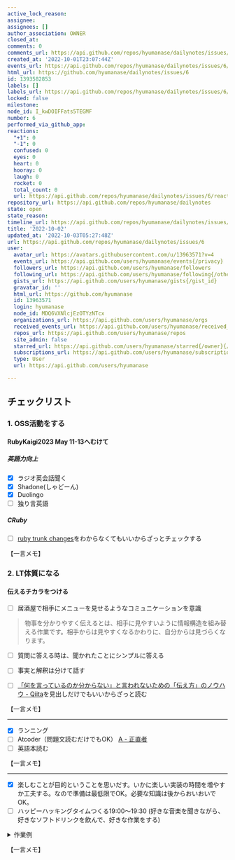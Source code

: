 ```yaml
---
active_lock_reason: 
assignee: 
assignees: []
author_association: OWNER
closed_at: 
comments: 0
comments_url: https://api.github.com/repos/hyumanase/dailynotes/issues/6/comments
created_at: '2022-10-01T23:07:44Z'
events_url: https://api.github.com/repos/hyumanase/dailynotes/issues/6/events
html_url: https://github.com/hyumanase/dailynotes/issues/6
id: 1393582853
labels: []
labels_url: https://api.github.com/repos/hyumanase/dailynotes/issues/6/labels{/name}
locked: false
milestone: 
node_id: I_kwDOIFFats5TEGMF
number: 6
performed_via_github_app: 
reactions:
  "+1": 0
  "-1": 0
  confused: 0
  eyes: 0
  heart: 0
  hooray: 0
  laugh: 0
  rocket: 0
  total_count: 0
  url: https://api.github.com/repos/hyumanase/dailynotes/issues/6/reactions
repository_url: https://api.github.com/repos/hyumanase/dailynotes
state: open
state_reason: 
timeline_url: https://api.github.com/repos/hyumanase/dailynotes/issues/6/timeline
title: '2022-10-02'
updated_at: '2022-10-03T05:27:48Z'
url: https://api.github.com/repos/hyumanase/dailynotes/issues/6
user:
  avatar_url: https://avatars.githubusercontent.com/u/13963571?v=4
  events_url: https://api.github.com/users/hyumanase/events{/privacy}
  followers_url: https://api.github.com/users/hyumanase/followers
  following_url: https://api.github.com/users/hyumanase/following{/other_user}
  gists_url: https://api.github.com/users/hyumanase/gists{/gist_id}
  gravatar_id: ''
  html_url: https://github.com/hyumanase
  id: 13963571
  login: hyumanase
  node_id: MDQ6VXNlcjEzOTYzNTcx
  organizations_url: https://api.github.com/users/hyumanase/orgs
  received_events_url: https://api.github.com/users/hyumanase/received_events
  repos_url: https://api.github.com/users/hyumanase/repos
  site_admin: false
  starred_url: https://api.github.com/users/hyumanase/starred{/owner}{/repo}
  subscriptions_url: https://api.github.com/users/hyumanase/subscriptions
  type: User
  url: https://api.github.com/users/hyumanase

---
```


## チェックリスト
### 1. OSS活動をする
#### RubyKaigi2023 May 11-13へむけて
##### 英語力向上
- [x] ラジオ英会話聞く
- [x] Shadone(しゃどーん)
- [x] Duolingo
- [ ] 独り言英語

##### CRuby
- [ ] [ruby trunk changes](https://ruby-trunk-changes.hatenablog.com/)をわからなくてもいいからざっとチェックする


【一言メモ】



### 2. LT体質になる
#### 伝えるチカラをつける
- [ ] 居酒屋で相手にメニューを見せるようなコミュニケーションを意識
> 物事を分かりやすく伝えるとは、相手に見やすいように情報構造を組み替える作業です。相手からは見やすくなるかわりに、自分からは見づらくなります。
- [ ] 質問に答える時は、聞かれたことにシンプルに答える
- [ ] 事実と解釈は分けて話す
- [ ] [「何を言っているのか分からない」と言われないための「伝え方」のノウハウ - Qiita](https://qiita.com/yz2cm/items/486fd3f57491f6544431)を見出しだけでもいいからざっと読む


【一言メモ】



---
- [x] ランニング
- [ ] Atcoder（問題文読むだけでもOK）
[A - 正直者](https://atcoder.jp/contests/abc002/tasks/abc002_1)
- [ ] 英語本読む

【一言メモ】



---
- [x] 楽しむことが目的ということを思いだす。いかに楽しい実装の時間を増やすか工夫する。なので準備は最低限でOK。必要な知識は後からおいおいでOK。
- [ ] ハッピーハッキングタイムつくる19:00〜19:30
(好きな音楽を聞きながら、好きなソフトドリンクを飲んで、好きな作業をする)
<details> 
<summary>作業例</summary>

- Atcoder
- 気になる言語を学習
- 低レイヤーの勉強
- 気になる最近の技術の勉強
- シェル芸
</details>

【一言メモ】
